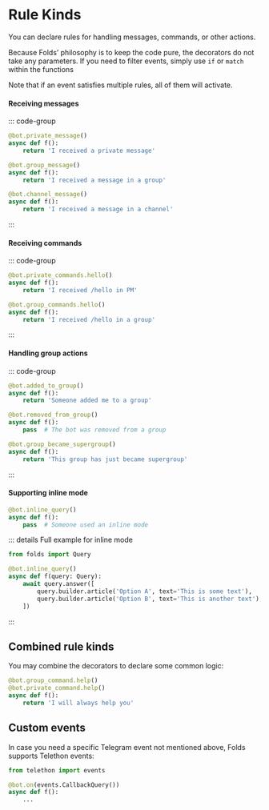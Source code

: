 # Rule Kinds

You can declare rules for handling messages, commands, or other actions.

Because Folds’ philosophy is to keep the code pure, the decorators do not take any parameters. 
If you need to filter events, simply use `if` or `match` within the functions

Note that if an event satisfies multiple rules, all of them will activate.

#### Receiving messages

::: code-group
```python [Private Message]
@bot.private_message()
async def f():
    return 'I received a private message'
```
```python [Group Message]
@bot.group_message()
async def f():
    return 'I received a message in a group'
```
```python [Channel Message]
@bot.channel_message()
async def f():
    return 'I received a message in a channel'
```
:::

#### Receiving commands

::: code-group
```python [Command in PM]
@bot.private_commands.hello()
async def f():
    return 'I received /hello in PM'
```
```python [Command in Group]
@bot.group_commands.hello()
async def f():
    return 'I received /hello in a group'
```
:::

#### Handling group actions

::: code-group
```python [Added to Group]
@bot.added_to_group()
async def f():
    return 'Someone added me to a group'
```
```python [Removed from Group]
@bot.removed_from_group()
async def f():
    pass  # The bot was removed from a group
```
```python [Group Became Supergroup]
@bot.group_became_supergroup()
async def f():
    return 'This group has just became supergroup'
```
:::

<!-- 
(See the Papercraft Book on [group bots]&#40;../../book/chats/groups&#41; and [supergroups.]&#40;../../book/chats/supergroups&#41;) 
-->

#### Supporting inline mode

```python
@bot.inline_query()
async def f():
    pass  # Someone used an inline mode
```

::: details Full example for inline mode
```python
from folds import Query

@bot.inline_query()
async def f(query: Query):
    await query.answer([
        query.builder.article('Option A', text='This is some text'),
        query.builder.article('Option B', text='This is another text'),
    ])
```
:::

## Combined rule kinds

You may combine the decorators to declare some common logic:

```python
@bot.group_command.help()
@bot.private_command.help()
async def f():
    return 'I will always help you'
```

## Custom events

In case you need a specific Telegram event not mentioned above, 
Folds supports Telethon events:

```python
from telethon import events

@bot.on(events.CallbackQuery())
async def f():
    ...
```
